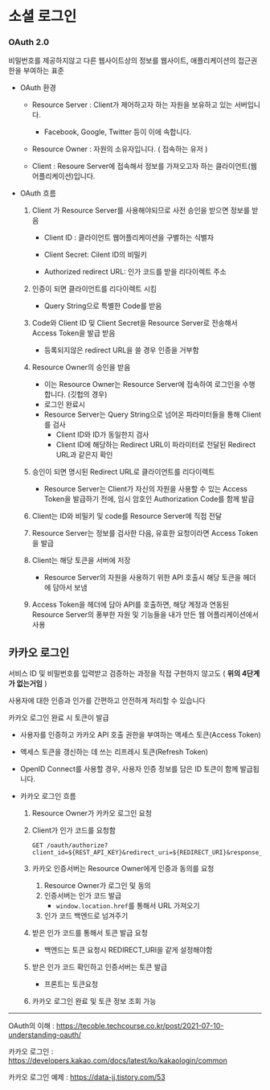 # 소셜 로그인

###  OAuth 2.0

비밀번호를 제공하지않고 다른 웹사이트상의 정보를 웹사이트, 애플리케이션의 접근권한을 부여하는 표준

- OAuth 환경

  - Resource Server : Client가 제어하고자 하는 자원을 보유하고 있는 서버입니다.
    - Facebook, Google, Twitter 등이 이에 속합니다.

  - Resource Owner : 자원의 소유자입니다. ( 접속하는 유저 )

  - Client : Resoure Server에 접속해서 정보를 가져오고자 하는 클라이언트(웹 어플리케이션)입니다.

- OAuth 흐름

  1. Client 가 Resource Server를 사용해야되므로 사전 승인을 받으면 정보를 받음

     - Client ID : 클라이언트 웹어플리케이션을 구별하는 식별자

     - Client Secret: Cilent ID의 비밀키

     - Authorized redirect URL: 인가 코드를 받을 리다이렉트 주소

  2. 인증이 되면 클라이언트를 리다이렉트 시킴
     -  Query String으로 특별한 Code를 받음

  3. Code와 Client ID 및 Client Secret을 Resource Server로 전송해서 Access Token을 발급 받음
     - 등록되지않은 redirect URL을 쓸 경우 인증을 거부함
  4. Resource Owner의 승인을 받음
     - 이는 Resource Owner는 Resource Server에 접속하여 로그인을 수행합니다. (깃헙의 경우)
     - 로그인 완료시
     - Resource Server는 Query String으로 넘어온 파라미터들을 통해 Client를 검사
       - Client ID와 ID가 동일한지 검사
       -  Client ID에 해당하는 Redirect URL이 파라미터로 전달된 Redirect URL과 같은지 확인
  5. 승인이 되면 명시된 Redirect URL로 클라이언트를 리다이렉트
     -  Resource Server는 Client가 자신의 자원을 사용할 수 있는 Access Token을 발급하기 전에, 임시 암호인 Authorization Code를 함께 발급
  6. Client는 ID와 비밀키 및 code를 Resource Server에 직접 전달
  7. Resource Server는 정보를 검사한 다음, 유효한 요청이라면 Access Token을 발급
  8. Client는 해당 토큰을 서버에 저장
     - Resource Server의 자원을 사용하기 위한 API 호출시 해당 토큰을 헤더에 담아서 보냄
  9. Access Token을 헤더에 담아 API를 호출하면, 해당 계정과 연동된 Resource Server의 풍부한 자원 및 기능들을 내가 만든 웹 어플리케이션에서 사용





## 카카오 로그인

서비스 ID 및 비밀번호를 입력받고 검증하는 과정을 직접 구현하지 않고도 ( **위의 4단계가 없는거임** )

사용자에 대한 인증과 인가를 간편하고 안전하게 처리할 수 있습니다



카카오 로그인 완료 시 토큰이 발급

- 사용자를 인증하고 카카오 API 호출 권한을 부여하는 액세스 토큰(Access Token)
- 액세스 토큰을 갱신하는 데 쓰는 리프레시 토큰(Refresh Token)

- OpenID Connect를 사용할 경우, 사용자 인증 정보를 담은 ID 토큰이 함께 발급됩니다.



- 카카오 로그인 흐름

  1. Resource Owner가 카카오 로그인 요청

  2. Client가 인가 코드를 요청함

     ```
     GET /oauth/authorize?client_id=${REST_API_KEY}&redirect_uri=${REDIRECT_URI}&response_type=code 
     ```

  3. 카카오 인증서버는 Resource Owner에게 인증과 동의를 요청 

     1. Resource Owner가 로그인 및 동의
     2. 인증서버는 인가 코드 발급
        - `window.location.href`를 통해서 URL 가져오기
     3. 인가 코드 백엔드로 넘겨주기

  4. 받은 인가 코드를 통해서 토큰 발급 요청

     - 백엔드는 토큰 요청시 REDIRECT_URI을 같게 설정해야함

  5. 받은 인가 코드 확인하고 인증서버는 토큰 발급

     - 프론트는 토큰요청

  6. 카카오 로그인 완료 및 토큰 정보 조회 가능



----

OAuth의 이해 : https://tecoble.techcourse.co.kr/post/2021-07-10-understanding-oauth/

카카오 로그인 : https://developers.kakao.com/docs/latest/ko/kakaologin/common

카카오 로그인 예제 : https://data-jj.tistory.com/53
